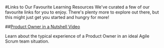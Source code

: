 #Links to Our Favourite Learning Resources
We've curated a few of our favourite links for you to enjoy. There's plenty more to explore out there, but this might just get you started and hungry for more!

##[Product Owner in a Nutshell Video](https://www.youtube.com/watch?v=502ILHjX9EE)

Learn about the typical experience of a Product Owner in an ideal Agile Scrum team situation. 
